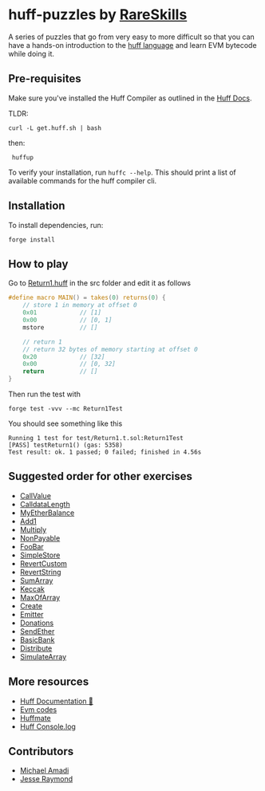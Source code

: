 # huff-puzzles by [RareSkills](https://www.rareskills.io)

A series of puzzles that go from very easy to more difficult so that you can have a hands-on introduction to the [huff language](https://huff.sh) and learn EVM bytecode while doing it.

## Pre-requisites

Make sure you've installed the Huff Compiler as outlined in the [Huff Docs](https://docs.huff.sh/get-started/installing/#installing-huff).

TLDR:

    curl -L get.huff.sh | bash

then:

     huffup

To verify your installation, run `huffc --help`. This should print a list of available commands for the huff compiler cli.

## Installation

To install dependencies, run:

    forge install

## How to play

Go to [Return1.huff](https://github.com/rareskills/huff-puzzles/blob/main/src/Return1.huff) in the src folder and edit it as follows

```c
#define macro MAIN() = takes(0) returns(0) {
    // store 1 in memory at offset 0
    0x01            // [1]
    0x00            // [0, 1]
    mstore          // []

    // return 1
    // return 32 bytes of memory starting at offset 0
    0x20            // [32]
    0x00            // [0, 32]
    return          // []
}
```

Then run the test with

    forge test -vvv --mc Return1Test

You should see something like this

    Running 1 test for test/Return1.t.sol:Return1Test
    [PASS] testReturn1() (gas: 5358)
    Test result: ok. 1 passed; 0 failed; finished in 4.56s

## Suggested order for other exercises

-   [CallValue](https://github.com/rareskills/huff-puzzles/blob/main/src/CallValue.huff)
-   [CalldataLength](https://github.com/rareskills/huff-puzzles/blob/main/src/CalldataLength.huff)
-   [MyEtherBalance](https://github.com/rareskills/huff-puzzles/blob/main/src/MyEtherBalance.huff)
-   [Add1](https://github.com/rareskills/huff-puzzles/blob/main/src/Add1.huff)
-   [Multiply](https://github.com/rareskills/huff-puzzles/blob/main/src/Multiply.huff)
-   [NonPayable](https://github.com/rareskills/huff-puzzles/blob/main/src/NonPayable.huff)
-   [FooBar](https://github.com/rareskills/huff-puzzles/blob/main/src/FooBar.huff)
-   [SimpleStore](https://github.com/rareskills/huff-puzzles/blob/main/src/SimpleStore.huff)
-   [RevertCustom](https://github.com/rareskills/huff-puzzles/blob/main/src/RevertCustom.huff)
-   [RevertString](https://github.com/rareskills/huff-puzzles/blob/main/src/RevertString.huff)
-   [SumArray](https://github.com/rareskills/huff-puzzles/blob/main/src/SumArray.huff)
-   [Keccak](https://github.com/rareskills/huff-puzzles/blob/main/src/Keccak.huff)
-   [MaxOfArray](https://github.com/rareskills/huff-puzzles/blob/main/src/MaxOfArray.huff)
-   [Create](https://github.com/rareskills/huff-puzzles/blob/main/src/Create.huff)
-   [Emitter](https://github.com/rareskills/huff-puzzles/blob/main/src/Emitter.huff)
-   [Donations](https://github.com/rareskills/huff-puzzles/blob/main/src/Donations.huff)
-   [SendEther](https://github.com/rareskills/huff-puzzles/blob/main/src/SendEther.huff)
-   [BasicBank](https://github.com/rareskills/huff-puzzles/blob/main/src/BasicBank.huff)
-   [Distribute](https://github.com/rareskills/huff-puzzles/blob/main/src/Distributor.huff)
-   [SimulateArray](https://github.com/rareskills/huff-puzzles/blob/main/src/SimulateArray.huff)

## More resources

-   [Huff Documentation 🐴](https://docs.huff.sh/)
-   [Evm codes](https://evm.codes)
-   [Huffmate](https://github.com/huff-language/huffmate)
-   [Huff Console.log](https://github.com/AmadiMichael/Huff-Console)

## Contributors

-   [Michael Amadi](https://github.com/AmadiMichael)
-   [Jesse Raymond](https://github.com/jesserc)
